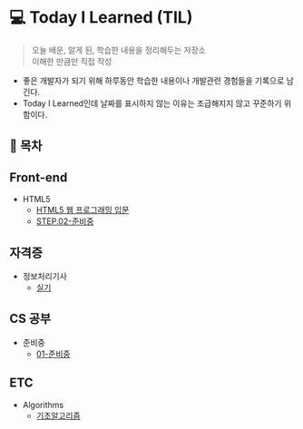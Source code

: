 # 💻 Today I Learned (TIL)
>오늘 배운, 알게 된, 학습한 내용을 정리해두는 저장소  
>이해한 만큼만 직접 작성  

* 좋은 개발자가 되기 위해 하루동안 학습한 내용이나 개발관련 경험들을 기록으로 남긴다.
* Today I Learned인데 날짜를 표시하지 않는 이유는 조급해지지 않고 꾸준하기 위함이다.

## 📌 목차

## Front-end
* HTML5 
    * [HTML5 웹 프로그래밍 입문](https://github.com/zhzkdls/TIL/blob/main/Assets/Study.md)
    * [STEP.02-준비중](https://github.com)

## 자격증
* 정보처리기사 
    * [실기](https://github.com/zhzkdls/TIL/blob/main/license/Language/Study.md)
    
## CS 공부
* 준비중 
    * [01-준비중](https://github.com)

## ETC
* Algorithms
    * [기초알고리즘](https://github.com)



